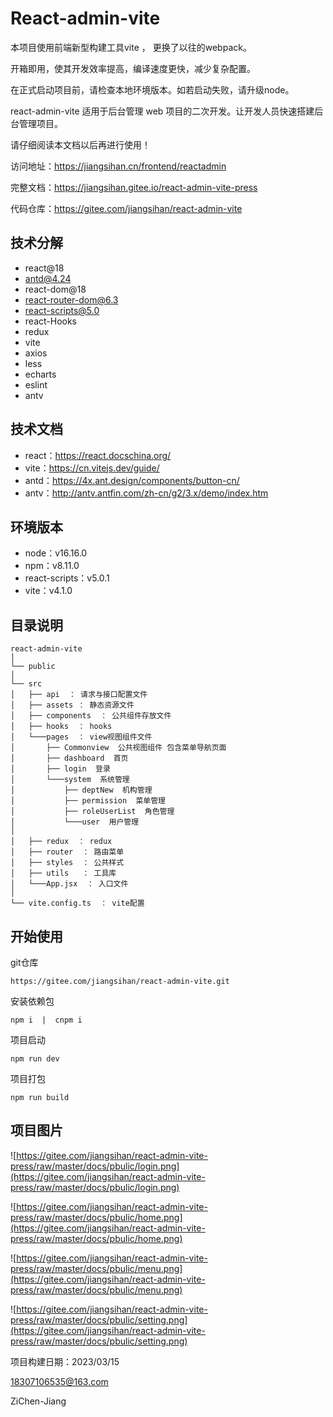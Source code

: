 # React-admin-vite

本项目使用前端新型构建工具vite ， 更换了以往的webpack。

开箱即用，使其开发效率提高，编译速度更快，减少复杂配置。

在正式启动项目前，请检查本地环境版本。如若启动失败，请升级node。

react-admin-vite 适用于后台管理 web 项目的二次开发。让开发人员快速搭建后台管理项目。

请仔细阅读本文档以后再进行使用！

访问地址：<a target="_blank" href="https://jiangsihan.cn/frontend/reactadmin">https://jiangsihan.cn/frontend/reactadmin</a>

完整文档：<a target="_blank" href="https://jiangsihan.gitee.io/react-admin-vite-press">https://jiangsihan.gitee.io/react-admin-vite-press</a>

代码仓库：<a target="_blank" href="https://gitee.com/jiangsihan/react-admin-vite">https://gitee.com/jiangsihan/react-admin-vite</a>
## 技术分解

- react@18
- antd@4.24
- react-dom@18
- react-router-dom@6.3
- react-scripts@5.0
- react-Hooks
- redux
- vite
- axios
- less
- echarts
- eslint
- antv

## 技术文档

- react：https://react.docschina.org/
- vite：https://cn.vitejs.dev/guide/
- antd：https://4x.ant.design/components/button-cn/
- antv：http://antv.antfin.com/zh-cn/g2/3.x/demo/index.htm

## 环境版本

- node：v16.16.0   
- npm：v8.11.0
- react-scripts：v5.0.1
- vite：v4.1.0

## 目录说明

```
react-admin-vite 
│
└── public 
│
└── src
│   ├── api  ： 请求与接口配置文件
│   ├── assets ： 静态资源文件
│   ├── components  ： 公共组件存放文件
│   ├── hooks  ： hooks
│   └───pages  ： view视图组件文件
│       ├── Commonview  公共视图组件 包含菜单导航页面
│       ├── dashboard  首页
│       ├── login  登录
│       └───system  系统管理
│           ├── deptNew  机构管理
│           ├── permission  菜单管理
│           ├── roleUserList  角色管理
│           └───user  用户管理
│   	   
│   ├── redux  ： redux
│   ├── router  ： 路由菜单
│   ├── styles  ： 公共样式
│   ├── utils   ： 工具库
│   └───App.jsx  ： 入口文件
│
└── vite.config.ts  ： vite配置
```

## 开始使用

git仓库

```
https://gitee.com/jiangsihan/react-admin-vite.git
```

安装依赖包

```
npm i  |  cnpm i 
```

项目启动

```
npm run dev
```

项目打包

```
npm run build
```

## 项目图片



![https://gitee.com/jiangsihan/react-admin-vite-press/raw/master/docs/pbulic/login.png](https://gitee.com/jiangsihan/react-admin-vite-press/raw/master/docs/pbulic/login.png)



![https://gitee.com/jiangsihan/react-admin-vite-press/raw/master/docs/pbulic/home.png](https://gitee.com/jiangsihan/react-admin-vite-press/raw/master/docs/pbulic/home.png)



![https://gitee.com/jiangsihan/react-admin-vite-press/raw/master/docs/pbulic/menu.png](https://gitee.com/jiangsihan/react-admin-vite-press/raw/master/docs/pbulic/menu.png)



![https://gitee.com/jiangsihan/react-admin-vite-press/raw/master/docs/pbulic/setting.png](https://gitee.com/jiangsihan/react-admin-vite-press/raw/master/docs/pbulic/setting.png)





项目构建日期：2023/03/15

18307106535@163.com

ZiChen-Jiang 